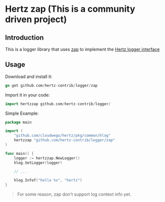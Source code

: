 # Hertz zap (This is a community driven project)

## Introduction

This is a logger library that uses [zap](https://github.com/uber-go/zap) to implement the [Hertz logger interface](https://www.cloudwego.io/docs/hertz/tutorials/framework-exten/log/)

## Usage

Download and install it:

```go
go get github.com/hertz-contrib/logger/zap
```

Import it in your code:

```go
import hertzzap github.com/hertz-contrib/logger/
```

Simple Example:

```go
package main

import (
	"github.com/cloudwego/hertz/pkg/common/hlog"
	hertzzap "github.com/hertz-contrib/logger/zap"
)

func main() {
	logger := hertzzap.NewLogger()
	hlog.SetLogger(logger)

	// ...

	hlog.Infof("hello %s", "hertz")
}
```

> For some reason, zap don't support log context info yet.
